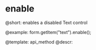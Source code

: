 enable
=============

@short: enables a disabled Text control





@example:
form.getItem("text").enable();


@template: api_method
@descr:


